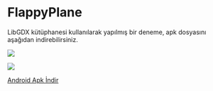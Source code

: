 # FlappyPlane

LibGDX kütüphanesi kullanılarak yapılmış bir deneme, apk dosyasını aşağıdan indirebilirsiniz.

![](https://i.hizliresim.com/BGmyNV.jpg)

![](https://i.hizliresim.com/ZngORg.jpg)

[Android Apk İndir](https://dosya.co/bxao4eu2lqdy/android-debug.apk.html)


